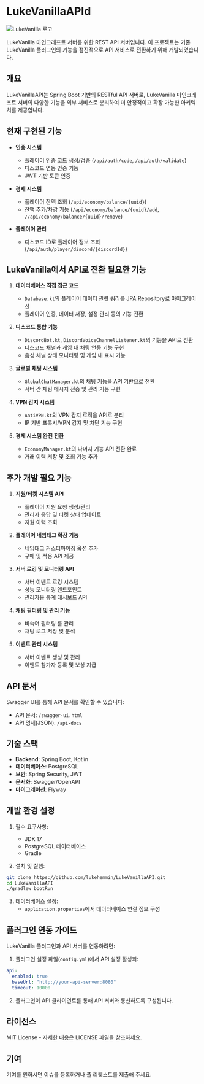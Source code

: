 # LukeVanillaAPId

![LukeVanilla 로고](https://cdn.discordapp.com/attachments/1266886234907611159/1308189328970743858/29b804970c9d735c.png?ex=6775ba41&is=677468c1&hm=29b0d34074ec1cacbd59ff78b83458d5620c11b9f63dcb5403ed0360002da674&)

LukeVanilla 마인크래프트 서버를 위한 REST API 서버입니다. 이 프로젝트는 기존 LukeVanilla 플러그인의 기능을 점진적으로 API 서비스로 전환하기 위해 개발되었습니다.

## 개요

LukeVanillaAPI는 Spring Boot 기반의 RESTful API 서버로, LukeVanilla 마인크래프트 서버의 다양한 기능을 외부 서비스로 분리하여 더 안정적이고 확장 가능한 아키텍처를 제공합니다.

## 현재 구현된 기능

- **인증 시스템**
  - 플레이어 인증 코드 생성/검증 (`/api/auth/code`, `/api/auth/validate`)
  - 디스코드 연동 인증 기능
  - JWT 기반 토큰 인증

- **경제 시스템**
  - 플레이어 잔액 조회 (`/api/economy/balance/{uuid}`)
  - 잔액 추가/차감 기능 (`/api/economy/balance/{uuid}/add`, `//api/economy/balance/{uuid}/remove`)

- **플레이어 관리**
  - 디스코드 ID로 플레이어 정보 조회 (`/api/auth/player/discord/{discordId}`)

## LukeVanilla에서 API로 전환 필요한 기능

1. **데이터베이스 직접 접근 코드**
   - `Database.kt`의 플레이어 데이터 관련 쿼리를 JPA Repository로 마이그레이션
   - 플레이어 인증, 데이터 저장, 설정 관리 등의 기능 전환

2. **디스코드 통합 기능**
   - `DiscordBot.kt`, `DiscordVoiceChannelListener.kt`의 기능을 API로 전환
   - 디스코드 채널과 게임 내 채팅 연동 기능 구현
   - 음성 채널 상태 모니터링 및 게임 내 표시 기능

3. **글로벌 채팅 시스템**
   - `GlobalChatManager.kt`의 채팅 기능을 API 기반으로 전환
   - 서버 간 채팅 메시지 전송 및 관리 기능 구현

4. **VPN 감지 시스템**
   - `AntiVPN.kt`의 VPN 감지 로직을 API로 분리
   - IP 기반 프록시/VPN 감지 및 차단 기능 구현

5. **경제 시스템 완전 전환**
   - `EconomyManager.kt`의 나머지 기능 API 전환 완료
   - 거래 이력 저장 및 조회 기능 추가

## 추가 개발 필요 기능

1. **지원/티켓 시스템 API**
   - 플레이어 지원 요청 생성/관리
   - 관리자 응답 및 티켓 상태 업데이트
   - 지원 이력 조회

2. **플레이어 네임태그 확장 기능**
   - 네임태그 커스터마이징 옵션 추가
   - 구매 및 적용 API 제공

3. **서버 로깅 및 모니터링 API**
   - 서버 이벤트 로깅 시스템
   - 성능 모니터링 엔드포인트
   - 관리자용 통계 대시보드 API

4. **채팅 필터링 및 관리 기능**
   - 비속어 필터링 룰 관리
   - 채팅 로그 저장 및 분석

5. **이벤트 관리 시스템**
   - 서버 이벤트 생성 및 관리
   - 이벤트 참가자 등록 및 보상 지급

## API 문서

Swagger UI를 통해 API 문서를 확인할 수 있습니다:
- API 문서: `/swagger-ui.html`
- API 명세(JSON): `/api-docs`

## 기술 스택

- **Backend**: Spring Boot, Kotlin
- **데이터베이스**: PostgreSQL
- **보안**: Spring Security, JWT
- **문서화**: Swagger/OpenAPI
- **마이그레이션**: Flyway

## 개발 환경 설정

1. 필수 요구사항:
   - JDK 17
   - PostgreSQL 데이터베이스
   - Gradle

2. 설치 및 실행:
```bash
git clone https://github.com/lukehemmin/LukeVanillaAPI.git
cd LukeVanillaAPI
./gradlew bootRun
```

3. 데이터베이스 설정:
   - `application.properties`에서 데이터베이스 연결 정보 구성

## 플러그인 연동 가이드

LukeVanilla 플러그인과 API 서버를 연동하려면:

1. 플러그인 설정 파일(`config.yml`)에서 API 설정 활성화:
```yaml
api:
  enabled: true
  baseUrl: "http://your-api-server:8080"
  timeout: 10000
```

2. 플러그인이 API 클라이언트를 통해 API 서버와 통신하도록 구성됩니다.

## 라이선스

MIT License - 자세한 내용은 LICENSE 파일을 참조하세요.

## 기여

기여를 원하시면 이슈를 등록하거나 풀 리퀘스트를 제출해 주세요.